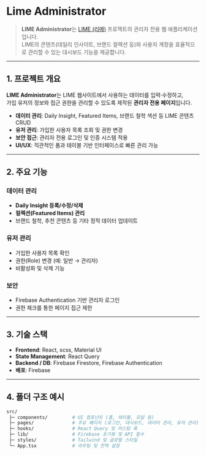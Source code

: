 # Lime Administrator

> **LIME Administrator**는 [LIME (리메)](https://github.com/DongEsssss/lime) 프로젝트의 관리자 전용 웹 애플리케이션입니다.  
> LIME의 콘텐츠(데일리 인사이트, 브랜드 컬렉션 등)와 사용자 계정을 효율적으로 관리할 수 있는 대시보드 기능을 제공합니다.

---

## 1. 프로젝트 개요

**LIME Administrator**는 LIME 웹사이트에서 사용하는 데이터를 입력·수정하고,  
가입 유저의 정보와 접근 권한을 관리할 수 있도록 제작된 **관리자 전용 페이지**입니다.

- **데이터 관리**: Daily Insight, Featured Items, 브랜드 철학 섹션 등 LIME 콘텐츠 CRUD  
- **유저 관리**: 가입한 사용자 목록 조회 및 권한 변경  
- **보안 접근**: 관리자 전용 로그인 및 인증 시스템 적용  
- **UI/UX**: 직관적인 폼과 테이블 기반 인터페이스로 빠른 관리 가능

---

## 2. 주요 기능

### 데이터 관리
- **Daily Insight 등록/수정/삭제**  
- **컬렉션(Featured Items) 관리**  
- 브랜드 철학, 추천 콘텐츠 등 기타 정적 데이터 업데이트

### 유저 관리
- 가입한 사용자 목록 확인  
- 권한(Role) 변경 (예: 일반 → 관리자)  
- 비활성화 및 삭제 기능

### 보안
- Firebase Authentication 기반 관리자 로그인  
- 권한 체크를 통한 페이지 접근 제한

---

## 3. 기술 스택

- **Frontend**: React, scss, Material UI  
- **State Management**: React Query  
- **Backend / DB**: Firebase Firestore, Firebase Authentication  
- **배포**: Firebase 

---

## 4. 폴더 구조 예시

```bash
src/
 ├─ components/         # UI 컴포넌트 (폼, 테이블, 모달 등)
 ├─ pages/              # 주요 페이지 (로그인, 대시보드, 데이터 관리, 유저 관리)
 ├─ hooks/              # React Query 및 커스텀 훅
 ├─ lib/                # Firebase 초기화 및 API 함수
 ├─ styles/             # Tailwind 및 글로벌 스타일
 └─ App.tsx             # 라우팅 및 전역 설정
